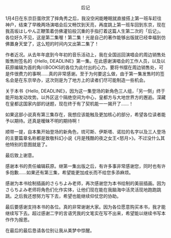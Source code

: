 <p align="center">后记</p>

1月4日在东京巨蛋欣赏了摔角秀之后，我没空闲能睡眠就直接搭上第一班车赶往神户，结束了早晚两场演唱会后又畅饮到天亮，再度跳上第一班车回到东京，现在我高坂はしやん正鞭策着仿佛灌铅般沉重的手指打着这篇人生第二次的「后记」。各位好久不见，这是第二集喔！第二集！光是自己的著作能够出版就已经幸福到仿佛置身天堂了，这么短的时间内又出第二集了！

作者近况。从去年年底到今年初的音乐活动上，我在全国巡回演唱会的周边销售处贩售附签名的《Hello, DEADLINE》第一集。在此感谢演唱会的工作人员，以及以萩原编辑为首的角川BOOKS的各位为此付出的心力。要将书摆在周边销售处，可是件很费力的事啊……真的非常感谢。至于为何要这么做，由于第一集发售时的签名会是在东京举办，这次则是为了地方上的读者们尽可能制造一些机会。

关于本书《Hello, DEADLINE》，因为这一集登场的新角色三人组，「另一侧」终于能开始发动攻势。以外区这个隔绝空间为中心，皇都方与大地世界方的邂逅。深藏在皇都这国家内部的谜题，现在终于有了契机能一一揭开了……！

如果这部小说真有第三集存在，我想应该能触及更加核心的部分，希望各位读者能予以期待。还真是暧昧不明的期待啊！

顺带一提，自本集开始登场的新角色，琉可斯、伊斯塔、诺拉的名字以及三人登场的主要篇章名称都是致敬科幻小说《月是残酷的夜之女王<怒月>》。不过没什么其他特别的意图就是了。

最后致上谢意。

感谢本书的责任编辑萩原。继第一集出版之后，有许多事非常感谢您，同时也有许多抱歉……如果还有第三集，希望能更加成长而不给您多添麻烦。

感谢为本书绘制插画的さらちよみ老师，再次感谢您为本书绘制的美丽插画。因为さらちよみ老师将角色们化作实体，让他们现在能在我脑海中活灵活现地跑跑跳跳。之后我还想努力写下去，希望也能继续仰仗您的协助。

最后要感谢支持本书的各位。真的非常谢谢大家。因为各位愿意购买本书，我才能继续写下去。超过感谢二字的言语凭我的文笔实在写不出来，希望能以继续书写本作作为报恩。

在最后的最后恳请各位别让我从美梦中惊醒。

